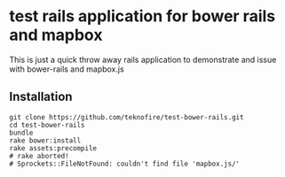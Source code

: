 # test rails application for bower rails and mapbox

This is just a quick throw away rails application to demonstrate and issue with bower-rails and mapbox.js

## Installation

    git clone https://github.com/teknofire/test-bower-rails.git
    cd test-bower-rails
    bundle
    rake bower:install
    rake assets:precompile
    # rake aborted!
    # Sprockets::FileNotFound: couldn't find file 'mapbox.js/'